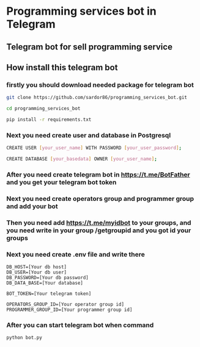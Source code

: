 # Programming services bot in Telegram

## Telegram bot for sell programming service

## How install this telegram bot
### firstly you should download needed package for telegram bot
```bash
git clone https://github.com/sardor86/programming_services_bot.git
```
```bash
cd programming_services_bot
```
```bash
pip install -r requirements.txt
```

### Next you need create user and database in Postgresql
```bash
CREATE USER [your_user_name] WITH PASSWORD [your_user_password];
```
```bash
CREATE DATABASE [your_basedata] OWNER [your_user_name];
```
### After you need create telegram bot in https://t.me/BotFather and you get your telegram bot token

### Next you need create operators group and programmer group and add your bot

### Then you need add https://t.me/myidbot to your groups, and you need write in your group /getgroupid and you got id your groups

### Next you need create .env file and write there
```
DB_HOST=[Your db host]
DB_USER=[Your db user]
DB_PASSWORD=[Your db password]
DB_DATA_BASE=[Your database]

BOT_TOKEN=[Your telegram token]

OPERATORS_GROUP_ID=[Your operator group id]
PROGRAMMER_GROUP_ID=[Your programmer group id]
```

### After you can start telegram bot when command
```bash
python bot.py
```